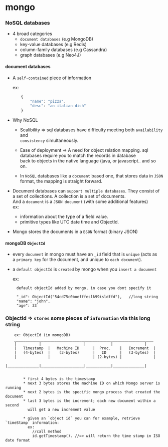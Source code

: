 # mongo

### NoSQL databases

- 4 broad categories
	+ `document databases` (e.g MongoDB)
	+ key-value databases (e.g Redis)
	+ column-family databases (e.g Cassandra)
	+ graph databases (e.g Neo4J)

#### document databases

- A `self-contained` piece of information

	ex:
```	   a JSON document
	   {
		   "name": "pizza",
		   "desc": "an italian dish"
	   }
```


- Why NoSQL 

    * Scalibility => sql databases have difficulty meeting both `availability` and      
                    `consistency` simultaneously.

    * Ease of deployment => A need for object relation mapping.
  						    sql databases require you to match the records in database   
  						    back to objects in the native language (java, or    javascript.. and so on.                             

    * In `NoSQL` databases like a `document` based one, that stores data in `JSON`    
      format, the mapping is straight forward.


- Document databases can `support multiple databases`. They consist of a set of collections.
  A collection is a set of documents.     
  And a `document` is a `JSON document` (with some additional features)         
  	ex:   
  	+   information about the type of a field value. 
  	+   primitive types like UTC date time and ObjectId.  


- Mongo stores the documents in a `BSON` format (binary JSON)


#### mongoDB `ObjectId`

- every `document` in mongo must have an `_id` field that is `unique` (acts as     
  a `primary key` for the document, and unique to `each document`). 

- a `default objectId` is `created` by mongo when you `insert a document`

  ex:

```
	 default objectId added by mongo, in case you dont specify it

	 "_id": ObjectId("54cd75c0boefffeslk99isldffd"),   //long string
	 "name": "john",
	 "age": 33

```


### ObjectId => `stores` some pieces of `information` via this long string


```
	ex: ObjectId (in mongoDB)
	______________________________________________________________
	|	       |                   |           |              |
	|   Timestamp  |   Machine ID      |  Proc.    |   Increment  |
	|   (4-bytes)  |    (3-bytes)      |   ID      |   (3-bytes)  |
	|              |                   | (2-bytes) |              | 
        |______________|___________________|___________|______________| 


		* first 4 bytes is the timestamp
		* next 3 bytes stores the machine ID on which Mongo server is running
		* next 2 bytes is the specific mongo process that created the document
		* last 3 bytes is the increment; each new document within a second
		  will get a new increment value

		* given an `object id` you can for example, retrieve `timeStamp` information:
		  ex:
		  	//call method
		  	id.getTimestamp(). //=> will return the time stamp in ISO date format	  	


```
